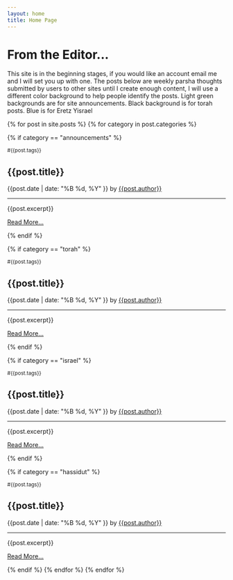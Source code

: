 ```yaml
---
layout: home
title: Home Page
---
```


<h1 class="pb-4 mb-4 fst-italic">From the Editor...</h1>
<p class="lead mb-5">This site is in the beginning stages, if you would like an account email me and I will set you up with one. The posts below are weekly parsha thoughts submitted by users to other sites until I create enough content, I will use a different color background to help people identify the posts. Light green backgrounds are for site announcements. Black background is for torah posts. Blue is for Eretz Yisrael</p>


{% for post in site.posts %}
  {% for category in post.categories %}

  {% if category == "announcements" %}
  <article class="blog-post alert alert-success">
    <sup class="float-end badge bg-success fw-bold">#{{post.tags}}</sup>
    <h2 class="blog-post-title mb-1">{{post.title}}</h2>
    <p class="blog-post-meta">{{post.date | date: "%B %d, %Y" }} by <a href="{{ '/authors/' | absolute_url }}{{post.author}}">{{post.author}}</a></p>
    <hr/>
    <p>{{post.excerpt}}</p>
    <p><a href="{{post.url}}" class="btn btn-success">Read More...</a></p>
  </article>
  {% endif %}

  {% if category == "torah" %}
  <article class="blog-post bg-black text-bg-dark p-3 rounded border">
    <sup class="float-end badge bg-primary fw-bold">#{{post.tags}}</sup>
    <h2 class="blog-post-title mb-1">{{post.title}}</h2>
    <p class="blog-post-meta">{{post.date | date: "%B %d, %Y" }} by <a href="{{ '/authors/' | absolute_url }}{{post.author}}">{{post.author}}</a></p>
    <hr/>
    <p>{{post.excerpt}}</p>
    <p><a href="{{post.url}}" class="btn btn-primary">Read More...</a></p>
  </article>
  {% endif %}

  {% if category == "israel" %}
  <article class="blog-post bg-primary-subtle text-primary-emphasis p-3 rounded border border-primary">
    <sup class="float-end badge bg-primary fw-bold">#{{post.tags}}</sup>
    <h2 class="blog-post-title mb-1">{{post.title}}</h2>
    <p class="blog-post-meta">{{post.date | date: "%B %d, %Y" }} by <a href="{{ '/authors/' | absolute_url }}{{post.author}}">{{post.author}}</a></p>
    <hr/>
    <p>{{post.excerpt}}</p>
    <p><a href="{{post.url}}" class="btn btn-primary">Read More...</a></p>
  </article>
  {% endif %}
  
  {% if category == "hassidut" %}
  <article class="blog-post alert alert-secondary border border-secondary-subtle">
    <sup class="float-end badge bg-dark fw-bold">#{{post.tags}}</sup>
    <h2 class="blog-post-title mb-1">{{post.title}}</h2>
    <p class="blog-post-meta">{{post.date | date: "%B %d, %Y" }} by <a href="{{ '/authors/' | absolute_url }}{{post.author}}">{{post.author}}</a></p>
    <hr/>
    <p>{{post.excerpt}}</p>
    <p><a href="{{post.url}}" class="btn btn-dark">Read More...</a></p>
  </article>
  {% endif %}
  {% endfor %}
{% endfor %}